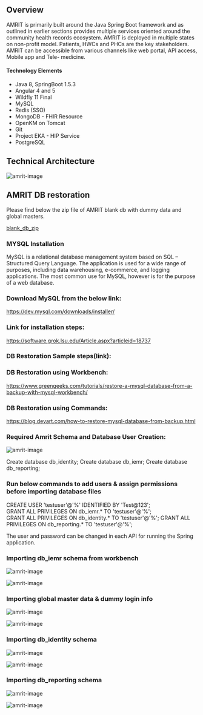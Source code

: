 ## Overview
AMRIT is primarily built around the Java Spring Boot framework and as outlined in earlier sections provides multiple services oriented around the community health records ecosystem. AMRIT is deployed in multiple states on non-profit model.
Patients, HWCs and PHCs are the key stakeholders. AMRIT can be accessible from various channels like web portal, API access, Mobile app and Tele- medicine.

#### Technology Elements

* Java 8, SpringBoot 1.5.3
* Angular 4 and 5
* Wildfly 11 Final
* MySQL
* Redis (SSO)
* MongoDB - FHIR Resource
* OpenKM on Tomcat
* Git
* Project EKA - HIP Service
* PostgreSQL

## Technical Architecture 

![amrit-image](./img/technical-architecture.png)

## AMRIT DB restoration

Please find below the zip file of AMRIT blank db with dummy data and global masters.

[blank_db_zip](./Schema_BKP_19092023.zip)

### MYSQL Installation
MySQL is a relational database management system based on SQL – Structured Query Language. The application is used for a wide range of purposes, including data warehousing, e-commerce, and logging applications. The most common use for MySQL, however is for the purpose of a web database.

### Download MySQL from the below link: 

https://dev.mysql.com/downloads/installer/

### Link for installation steps: 

https://software.grok.lsu.edu/Article.aspx?articleid=18737

### DB Restoration Sample steps(link):

### DB Restoration using Workbench:

https://www.greengeeks.com/tutorials/restore-a-mysql-database-from-a-backup-with-mysql-workbench/

### DB Restoration using Commands:

https://blog.devart.com/how-to-restore-mysql-database-from-backup.html

### Required Amrit Schema and Database User Creation:

![amrit-image](./img/img1.png)

Create database db_identity;
Create database db_iemr;
Create database db_reporting;

### Run below commands to add users & assign permissions before importing database files

CREATE USER 'testuser'@'%' IDENTIFIED BY 'Test@123';  
GRANT ALL PRIVILEGES ON db_iemr.* TO 'testuser'@'%';  
GRANT ALL PRIVILEGES ON db_identity.* TO 'testuser'@'%';
GRANT ALL PRIVILEGES ON db_reporting.* TO 'testuser'@'%';   

The user and password can be changed in each API for running the Spring application.  

### Importing db_iemr schema from workbench

![amrit-image](./img/img2.png)

![amrit-image](./img/img3.png)

### Importing global master data & dummy login info

![amrit-image](./img/img4.png)

![amrit-image](./img/img5.png)

### Importing db_identity schema

![amrit-image](./img/img6.png)

![amrit-image](./img/img7.png)

### Importing db_reporting schema

![amrit-image](./img/img8.png)

![amrit-image](./img/img9.png)
